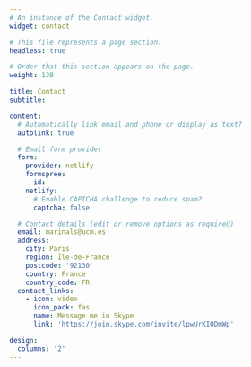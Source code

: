 ```yaml
---
# An instance of the Contact widget.
widget: contact

# This file represents a page section.
headless: true

# Order that this section appears on the page.
weight: 130

title: Contact
subtitle:

content:
  # Automatically link email and phone or display as text?
  autolink: true

  # Email form provider
  form:
    provider: netlify
    formspree:
      id:
    netlify:
      # Enable CAPTCHA challenge to reduce spam?
      captcha: false

  # Contact details (edit or remove options as required)
  email: marinals@ucm.es
  address:
    city: Paris
    region: Île-de-France
    postcode: '92130'
    country: France
    country_code: FR
  contact_links:
    - icon: video
      icon_pack: fas
      name: Message me in Skype
      link: 'https://join.skype.com/invite/lpwUrKIODmWp'

design:
  columns: '2'
---
```

